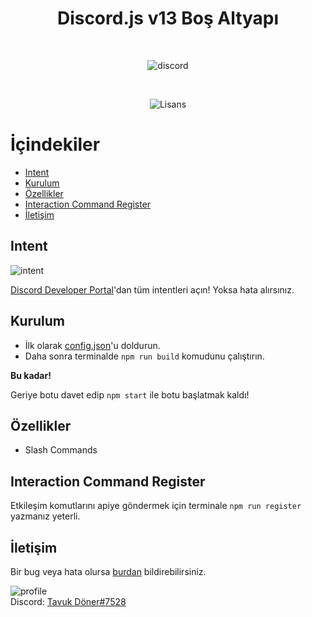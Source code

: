 <div align="center">
  <h1>Discord.js v13 Boş Altyapı</h1>
  <br>
  <p>
    <img src="https://i.vgy.me/8KJHtQ.png" alt="discord">
  </p>
  <br>
  <p>
    <img src="https://img.shields.io/badge/license-MIT-green?style=flat" alt="Lisans">
  </p>
</div>

# İçindekiler

- [Intent](#intent)
- [Kurulum](#kurulum)
- [Özellikler](#özellikler)
- [Interaction Command Register](#interaction-command-register)
- [İletişim](#iletişim)

## Intent

<div>
  <img src="https://camo.githubusercontent.com/15e0a0371de03fe1b7d20308bf135d28172cd0cb1019c5423013b230f36da4f6/68747470733a2f2f67626c6f627363646e2e676974626f6f6b2e636f6d2f6173736574732532462d4d4c6d5231576b416c6d77674b7365726965772532462d4d576b386169565049647942594e78555054342532462d4d576b396434694b326531754d4d4349496e62253246696d6167652e706e673f616c743d6d6564696126746f6b656e3d36613066363634392d323339322d343634622d393861302d346139343631333438616237" alt="intent">
</div>

[Discord Developer Portal](https://discord.com/developers/applications)'dan tüm intentleri açın! Yoksa hata alırsınız.

## Kurulum

- İlk olarak [config.json](https://github.com/TavukDoner7528/discord.js-v13-Bot/blob/master/config.json)'u doldurun.
- Daha sonra terminalde ```npm run build``` komudunu çalıştırın.

**Bu kadar!**

Geriye botu davet edip ```npm start``` ile botu başlatmak kaldı!

## Özellikler

- Slash Commands


## Interaction Command Register

Etkileşim komutlarını apiye göndermek için terminale ```npm run register``` yazmanız yeterli.

## İletişim

Bir bug veya hata olursa [burdan](https://github.com/TavukDoner7528/discord.js-v13-Bot/issues) bildirebilirsiniz.

![profile](https://discord.c99.nl/widget/theme-4/729651204216455229.png)
<br>
Discord: [Tavuk Döner#7528](https://discord.com/users/729651204216455229)
